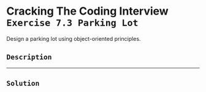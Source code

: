 # Cracking The Coding Interview `Exercise 7.3 Parking Lot`

Design a parking lot using object-oriented principles.

## `Description`

---

## `Solution`